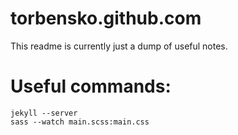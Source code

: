 torbensko.github.com
====================

This readme is currently just a dump of useful notes.

# Useful commands:

	jekyll --server
	sass --watch main.scss:main.css
